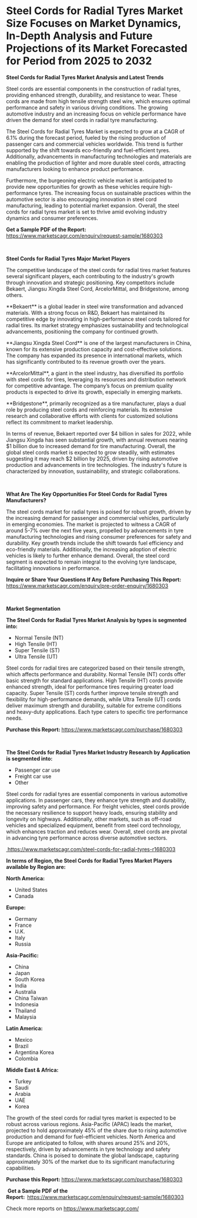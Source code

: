 <p><h1>Steel Cords for Radial Tyres Market Size Focuses on Market Dynamics, In-Depth Analysis and Future Projections of its Market Forecasted for Period from 2025 to 2032</h1></p><p><strong>Steel Cords for Radial Tyres Market Analysis and Latest Trends</strong></p>
<p><p>Steel cords are essential components in the construction of radial tyres, providing enhanced strength, durability, and resistance to wear. These cords are made from high tensile strength steel wire, which ensures optimal performance and safety in various driving conditions. The growing automotive industry and an increasing focus on vehicle performance have driven the demand for steel cords in radial tyre manufacturing.</p><p>The Steel Cords for Radial Tyres Market is expected to grow at a CAGR of 6.1% during the forecast period, fueled by the rising production of passenger cars and commercial vehicles worldwide. This trend is further supported by the shift towards eco-friendly and fuel-efficient tyres. Additionally, advancements in manufacturing technologies and materials are enabling the production of lighter and more durable steel cords, attracting manufacturers looking to enhance product performance.</p><p>Furthermore, the burgeoning electric vehicle market is anticipated to provide new opportunities for growth as these vehicles require high-performance tyres. The increasing focus on sustainable practices within the automotive sector is also encouraging innovation in steel cord manufacturing, leading to potential market expansion. Overall, the steel cords for radial tyres market is set to thrive amid evolving industry dynamics and consumer preferences.</p></p>
<p><strong>Get a Sample PDF of the Report:&nbsp;</strong> <a href="https://www.marketscagr.com/enquiry/request-sample/1680303?utm_campaign=2634&utm_medium=2&utm_source=Github&utm_content=ia&utm_term=25032025&utm_id=steel-cords-for-radial-tyres">https://www.marketscagr.com/enquiry/request-sample/1680303</a></p>
<p>&nbsp;</p>
<p><strong>Steel Cords for Radial Tyres Major Market Players</strong></p>
<p><p>The competitive landscape of the steel cords for radial tires market features several significant players, each contributing to the industry's growth through innovation and strategic positioning. Key competitors include Bekaert, Jiangsu Xingda Steel Cord, ArcelorMittal, and Bridgestone, among others.</p><p>**Bekaert** is a global leader in steel wire transformation and advanced materials. With a strong focus on R&D, Bekaert has maintained its competitive edge by innovating in high-performance steel cords tailored for radial tires. Its market strategy emphasizes sustainability and technological advancements, positioning the company for continued growth.</p><p>**Jiangsu Xingda Steel Cord** is one of the largest manufacturers in China, known for its extensive production capacity and cost-effective solutions. The company has expanded its presence in international markets, which has significantly contributed to its revenue growth over the years.</p><p>**ArcelorMittal**, a giant in the steel industry, has diversified its portfolio with steel cords for tires, leveraging its resources and distribution network for competitive advantage. The company’s focus on premium quality products is expected to drive its growth, especially in emerging markets.</p><p>**Bridgestone**, primarily recognized as a tire manufacturer, plays a dual role by producing steel cords and reinforcing materials. Its extensive research and collaborative efforts with clients for customized solutions reflect its commitment to market leadership.</p><p>In terms of revenue, Bekaert reported over $4 billion in sales for 2022, while Jiangsu Xingda has seen substantial growth, with annual revenues nearing $1 billion due to increased demand for tire manufacturing. Overall, the global steel cords market is expected to grow steadily, with estimates suggesting it may reach $2 billion by 2025, driven by rising automotive production and advancements in tire technologies. The industry's future is characterized by innovation, sustainability, and strategic collaborations.</p></p>
<p>&nbsp;</p>
<p><strong>What Are The Key Opportunities For Steel Cords for Radial Tyres Manufacturers?</strong></p>
<p><p>The steel cords market for radial tyres is poised for robust growth, driven by the increasing demand for passenger and commercial vehicles, particularly in emerging economies. The market is projected to witness a CAGR of around 5-7% over the next five years, propelled by advancements in tyre manufacturing technologies and rising consumer preferences for safety and durability. Key growth trends include the shift towards fuel efficiency and eco-friendly materials. Additionally, the increasing adoption of electric vehicles is likely to further enhance demand. Overall, the steel cord segment is expected to remain integral to the evolving tyre landscape, facilitating innovations in performance.</p></p>
<p><strong>Inquire or Share Your Questions If Any Before Purchasing This Report:</strong> <a href="https://www.marketscagr.com/enquiry/pre-order-enquiry/1680303?utm_campaign=2634&utm_medium=2&utm_source=Github&utm_content=ia&utm_term=25032025&utm_id=steel-cords-for-radial-tyres">https://www.marketscagr.com/enquiry/pre-order-enquiry/1680303</a></p>
<p>&nbsp;</p>
<p><strong>Market Segmentation</strong></p>
<p><strong>The Steel Cords for Radial Tyres Market Analysis by types is segmented into:</strong></p>
<p><ul><li>Normal Tensile (NT)</li><li>High Tensile (HT)</li><li>Super Tensile (ST)</li><li>Ultra Tensile (UT)</li></ul></p>
<p><p>Steel cords for radial tires are categorized based on their tensile strength, which affects performance and durability. Normal Tensile (NT) cords offer basic strength for standard applications. High Tensile (HT) cords provide enhanced strength, ideal for performance tires requiring greater load capacity. Super Tensile (ST) cords further improve tensile strength and flexibility for high-performance demands, while Ultra Tensile (UT) cords deliver maximum strength and durability, suitable for extreme conditions and heavy-duty applications. Each type caters to specific tire performance needs.</p></p>
<p><strong>Purchase this Report:&nbsp;</strong><a href="https://www.marketscagr.com/purchase/1680303?utm_campaign=2634&utm_medium=2&utm_source=Github&utm_content=ia&utm_term=25032025&utm_id=steel-cords-for-radial-tyres">https://www.marketscagr.com/purchase/1680303</a></p>
<p>&nbsp;</p>
<p><strong>The Steel Cords for Radial Tyres Market Industry Research by Application is segmented into:</strong></p>
<p><ul><li>Passenger car use</li><li>Freight car use</li><li>Other</li></ul></p>
<p><p>Steel cords for radial tyres are essential components in various automotive applications. In passenger cars, they enhance tyre strength and durability, improving safety and performance. For freight vehicles, steel cords provide the necessary resilience to support heavy loads, ensuring stability and longevity on highways. Additionally, other markets, such as off-road vehicles and specialized equipment, benefit from steel cord technology, which enhances traction and reduces wear. Overall, steel cords are pivotal in advancing tyre performance across diverse automotive sectors.</p></p>
<p><a href="https://www.marketscagr.com/steel-cords-for-radial-tyres-r1680303?utm_campaign=2634&utm_medium=2&utm_source=Github&utm_content=ia&utm_term=25032025&utm_id=steel-cords-for-radial-tyres">&nbsp;https://www.marketscagr.com/steel-cords-for-radial-tyres-r1680303</a></p>
<p><strong>In terms of Region, the Steel Cords for Radial Tyres Market Players available by Region are:</strong></p>
<p>
    <p> <strong> North America: </strong>
        <ul>
            <li>United States</li>
            <li>Canada</li>
        </ul>
        </p> 
    <p> <strong> Europe: </strong>
        <ul>
            <li>Germany</li>
            <li>France</li>
            <li>U.K.</li>
            <li>Italy</li>
            <li>Russia</li>
        </ul>
        </p> 
    <p> <strong> Asia-Pacific: </strong>
        <ul>
            <li>China</li>
            <li>Japan</li>
            <li>South Korea</li>
            <li>India</li>
            <li>Australia</li>
            <li>China Taiwan</li>
            <li>Indonesia</li>
            <li>Thailand</li>
            <li>Malaysia</li>
        </ul>
        </p> 
    <p> <strong> Latin America: </strong>
        <ul>
            <li>Mexico</li>
            <li>Brazil</li>
            <li>Argentina Korea</li>
            <li>Colombia</li>
        </ul>
        </p> 
    <p> <strong> Middle East & Africa: </strong>
        <ul>
            <li>Turkey</li>
            <li>Saudi</li>
            <li>Arabia</li>
            <li>UAE</li>
            <li>Korea</li>
        </ul>
    </p>
    </p>
<p><p>The growth of the steel cords for radial tyres market is expected to be robust across various regions. Asia-Pacific (APAC) leads the market, projected to hold approximately 45% of the share due to rising automotive production and demand for fuel-efficient vehicles. North America and Europe are anticipated to follow, with shares around 25% and 20%, respectively, driven by advancements in tyre technology and safety standards. China is poised to dominate the global landscape, capturing approximately 30% of the market due to its significant manufacturing capabilities.</p></p>
<p><strong>Purchase this Report: </strong><a href="https://www.marketscagr.com/purchase/1680303?utm_campaign=2634&utm_medium=2&utm_source=Github&utm_content=ia&utm_term=25032025&utm_id=steel-cords-for-radial-tyres">https://www.marketscagr.com/purchase/1680303</a></p>
<p>&nbsp;<strong>Get a Sample PDF of the Report:&nbsp;&nbsp;</strong><a href="https://www.marketscagr.com/enquiry/request-sample/1680303?utm_campaign=2634&utm_medium=2&utm_source=Github&utm_content=ia&utm_term=25032025&utm_id=steel-cords-for-radial-tyres">https://www.marketscagr.com/enquiry/request-sample/1680303</a></p>
<p><strong></strong></p>
<p>Check more reports on <a href="https://www.marketscagr.com/?utm_campaign=2634&utm_medium=2&utm_source=Github&utm_content=ia&utm_term=25032025&utm_id=steel-cords-for-radial-tyres">https://www.marketscagr.com/</a></p>